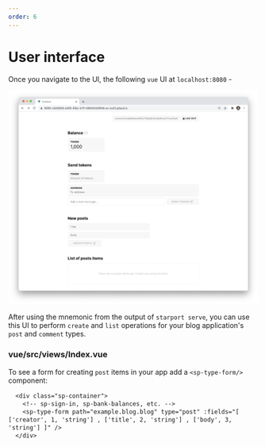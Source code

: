 ```yaml
---
order: 6
---
```


# User interface

Once you navigate to the UI, the following `vue` UI at `localhost:8080` - 

![](./userinterface.png)

After using the mnemonic from the output of `starport serve`, you can use this UI to perform `create` and `list` operations for your blog application's `post` and `comment` types.

### vue/src/views/Index.vue

To see a form for creating `post` items in your app add a `<sp-type-form/>` component:

```vue
  <div class="sp-container">
    <!-- sp-sign-in, sp-bank-balances, etc. -->
    <sp-type-form path="example.blog.blog" type="post" :fields="[ ['creator', 1, 'string'] , ['title', 2, 'string'] , ['body', 3, 'string'] ]" />
  </div>
```